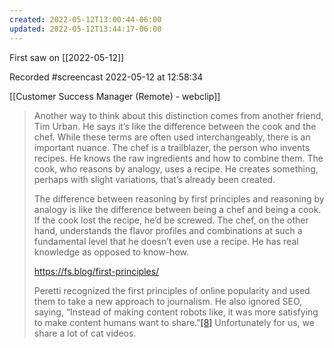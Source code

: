 ```yaml
---
created: 2022-05-12T13:00:44-06:00
updated: 2022-05-12T13:44:17-06:00
---
```

First saw on [[2022-05-12]]

Recorded #screencast 2022-05-12 at 12:58:34

[[Customer Success Manager (Remote) - webclip]]


> Another way to think about this distinction comes from another friend, Tim Urban.
> He says it’s like the difference between the cook and the chef.
> While these terms are often used interchangeably, there is an important nuance. 
> The chef is a trailblazer, the person who invents recipes. He knows the raw ingredients and how to combine them.
> The cook, who reasons by analogy, uses a recipe.
> He creates something, perhaps with slight variations, that’s already been created.
>
> The difference between reasoning by first principles and reasoning by analogy is like the difference between being a chef and being a cook. If the cook lost the recipe, he’d be screwed. The chef, on the other hand, understands the flavor profiles and combinations at such a fundamental level that he doesn’t even use a recipe. He has real knowledge as opposed to know-how.
> 
> https://fs.blog/first-principles/
> 
> 
> 
> Peretti recognized the first principles of online popularity and used them to take a new approach to journalism. He also ignored SEO, saying, “Instead of making content robots like, it was more satisfying to make content humans want to share.”[[8]](https://fs.blog/first-principles/#_ftn8) Unfortunately for us, we share a lot of cat videos.


